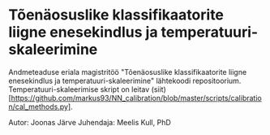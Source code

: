 # Tõenäosuslike klassifikaatorite liigne enesekindlus ja temperatuuri-skaleerimine
Andmeteaduse eriala magistritöö "Tõenäosuslike klassifikaatorite liigne enesekindlus ja temperatuuri-skaleerimine" lähtekoodi repositoorium.
Temperatuuri-skaleerimise skript on leitav (siit)[https://github.com/markus93/NN_calibration/blob/master/scripts/calibration/cal_methods.py].


Autor: Joonas Järve
Juhendaja: Meelis Kull, PhD
